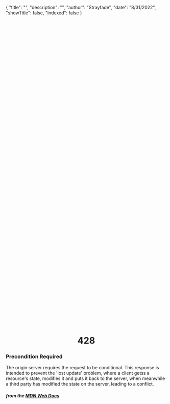 {
"title": "",
"description": "",
"author": "Strayfade",
"date": "8/31/2022",
"showTitle": false,
"indexed": false
}

<p style="margin-right: auto; margin-left: auto; width: max-content; margin-top: 25vh; opacity: 0.5;"></p>
<h1 style="margin-right: auto; margin-left: auto; width: max-content; margin-top: 3px;">428</h1>

### Precondition Required

The origin server requires the request to be conditional. This response is intended to prevent the 'lost update' problem, where a client getss a resource's state, modifies it and puts it back to the server, when meanwhile a third party has modified the state on the server, leading to a conflict.

#### _from the [MDN Web Docs](https://developer.mozilla.org/en-US/docs/Web/HTTP/Status)_
